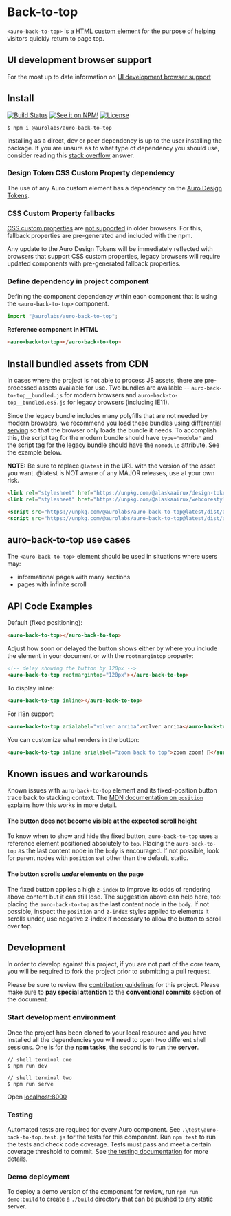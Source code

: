 # Back-to-top

`<auro-back-to-top>` is a [HTML custom element](https://developer.mozilla.org/en-US/docs/Web/Web_Components/Using_custom_elements) for the purpose of helping visitors quickly return to page top.

## UI development browser support

For the most up to date information on [UI development browser support](https://auro.alaskaair.com/support/browsersSupport)

## Install

[![Build Status](https://img.shields.io/github/workflow/status/AlaskaAirlines/auro-back-to-top/Test%20and%20publish?branch=master&style=for-the-badge)](https://github.com/AlaskaAirlines/auro-back-to-top/actions?query=workflow%3A%22test+and+publish%22)
[![See it on NPM!](https://img.shields.io/npm/v/@aurolabs/auro-back-to-top?style=for-the-badge&color=orange)](https://www.npmjs.com/package/@aurolabs/auro-back-to-top)
[![License](https://img.shields.io/npm/l/@aurolabs/auro-back-to-top?color=blue&style=for-the-badge)](https://www.apache.org/licenses/LICENSE-2.0)

```shell
$ npm i @aurolabs/auro-back-to-top
```

Installing as a direct, dev or peer dependency is up to the user installing the package. If you are unsure as to what type of dependency you should use, consider reading this [stack overflow](https://stackoverflow.com/questions/18875674/whats-the-difference-between-dependencies-devdependencies-and-peerdependencies) answer.

### Design Token CSS Custom Property dependency

The use of any Auro custom element has a dependency on the [Auro Design Tokens](https://auro.alaskaair.com/getting-started/developers/design-tokens).

### CSS Custom Property fallbacks

[CSS custom properties](https://developer.mozilla.org/en-US/docs/Web/CSS/Using_CSS_custom_properties) are [not supported](https://auro.alaskaair.com/support/custom-properties) in older browsers. For this, fallback properties are pre-generated and included with the npm.

Any update to the Auro Design Tokens will be immediately reflected with browsers that support CSS custom properties, legacy browsers will require updated components with pre-generated fallback properties.

### Define dependency in project component

Defining the component dependency within each component that is using the `<auro-back-to-top>` component.

```javascript
import "@aurolabs/auro-back-to-top";
```

**Reference component in HTML**

```html
<auro-back-to-top></auro-back-to-top>
```

## Install bundled assets from CDN

In cases where the project is not able to process JS assets, there are pre-processed assets available for use. Two bundles are available -- `auro-back-to-top__bundled.js` for modern browsers and `auro-back-to-top__bundled.es5.js` for legacy browsers (including IE11).

Since the legacy bundle includes many polyfills that are not needed by modern browsers, we recommend you load these bundles using [differential serving](https://philipwalton.com/articles/deploying-es2015-code-in-production-today/) so that the browser only loads the bundle it needs. To accomplish this, the script tag for the modern bundle should have `type="module"` and the script tag for the legacy bundle should have the `nomodule` attribute. See the example below.

**NOTE:** Be sure to replace `@latest` in the URL with the version of the asset you want. @latest is NOT aware of any MAJOR releases, use at your own risk.

```html
<link rel="stylesheet" href="https://unpkg.com/@alaskaairux/design-tokens@latest/dist/tokens/CSSCustomProperties.css" />
<link rel="stylesheet" href="https://unpkg.com/@alaskaairux/webcorestylesheets@latest/dist/bundled/essentials.css" />

<script src="https://unpkg.com/@aurolabs/auro-back-to-top@latest/dist/auro-back-to-top__bundled.js" type="module"></script>
<script src="https://unpkg.com/@aurolabs/auro-back-to-top@latest/dist/auro-back-to-top__bundled.es5.js" nomodule></script>
```

## auro-back-to-top use cases

The `<auro-back-to-top>` element should be used in situations where users may:

* informational pages with many sections
* pages with infinite scroll

## API Code Examples

Default (fixed positioning):

```html
<auro-back-to-top></auro-back-to-top>
```

Adjust how soon or delayed the button shows either by where you include the element in your document or with the `rootmargintop` property:

```html
<!-- delay showing the button by 120px -->
<auro-back-to-top rootmargintop="120px"></auro-back-to-top>
```

To display inline:

```html
<auro-back-to-top inline></auro-back-to-top>
```

For i18n support:

```html
<auro-back-to-top arialabel="volver arriba">volver arriba</auro-back-to-top>
```

You can customize what renders in the button:

```html
<auro-back-to-top inline arialabel="zoom back to top">zoom zoom! 🚀</auro-back-to-top>
```

## Known issues and workarounds

Known issues with `auro-back-to-top` element and its fixed-position button trace back to stacking context. The [MDN documentation on `position`](https://developer.mozilla.org/en-US/docs/Web/CSS/position) explains how this works in more detail.

#### **The button does not become visible at the expected scroll height**

To know when to show and hide the fixed button, `auro-back-to-top` uses a reference element positioned absolutely to `top`. Placing the `auro-back-to-top` as the last content node in the `body` is encouraged. If not possible, look for parent nodes with `position` set other than the default, static. 

#### **The button scrolls _under_ elements on the page**

The fixed button applies a high `z-index` to improve its odds of rendering above content but it can still lose. The suggestion above can help here, too: placing the `auro-back-to-top` as the last content node in the `body`. If not possible, inspect the `position` and `z-index` styles applied to elements it scrolls under, use negative z-index if necessary to allow the button to scroll over top.

## Development

In order to develop against this project, if you are not part of the core team, you will be required to fork the project prior to submitting a pull request.

Please be sure to review the [contribution guidelines](https://auro.alaskaair.com/getting-started/developers/contributing) for this project. Please make sure to **pay special attention** to the **conventional commits** section of the document.

### Start development environment

Once the project has been cloned to your local resource and you have installed all the dependencies you will need to open two different shell sessions. One is for the **npm tasks**, the second is to run the **server**.

```shell
// shell terminal one
$ npm run dev

// shell terminal two
$ npm run serve
```

Open [localhost:8000](http://localhost:8000/)

### Testing
Automated tests are required for every Auro component. See `.\test\auro-back-to-top.test.js` for the tests for this component. Run `npm test` to run the tests and check code coverage. Tests must pass and meet a certain coverage threshold to commit. See [the testing documentation](https://auro.alaskaair.com/support/tests) for more details.

### Demo deployment

To deploy a demo version of the component for review, run `npm run demo:build` to create a `./build` directory that can be pushed to any static server.
